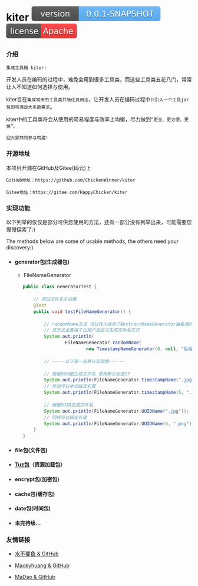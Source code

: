# kiter  [![Version](./maven_central.svg)](https://github.com/ChickenWinner/kiter) [![License](./license.svg)](https://www.apache.org/licenses/LICENSE-2.0.html) 

### 介绍
`集成工具箱 kiter:`

开发人员在编码的过程中，难免会用到很多工具类，而这些工具类五花八门，常常让人不知道如何选择与使用。

kiter旨在`集成常用的工具类并简化其用法`，让开发人员在编码过程中`只引入一个工具jar包即可满足大多数需求`。

kiter中的工具类将会从使用的简易程度与效率上均衡，尽力做到`“更全、更方便、更快”。`

`迎大家共同参与构建!`

### 开源地址
本项目开源在GitHub及Gitee(码云)上   

    GitHub地址：https://github.com/ChickenWinner/kiter
    
    Gitee地址：https://gitee.com/HappyChicken/kiter

### 实现功能
以下列举的仅仅是部分可供您使用的方法，还有一部分没有列举出来，可能需要您慢慢探索了:)

The methods below are some of usable methods, the others need your discovery:)
    
 + #### generator包(生成器包)
    + FileNameGenerator
    ```java
       public class GeneratorTest {
           
           // 测试文件名生成器
           @Test
           public void testFileNameGenerator() {
       
               // randomName方法 可以传入继承了AbstractNameGenerator抽象类的具体实现类
               // 该方法主要用于让用户自定义生成文件名方式
               System.out.println(
                       FileNameGenerator.randomName(
                               new TimestampNameGenerator(0, null, "后缀")));// 输出：20190420112021724后缀
       
               // -----以下是一些默认实现类------
       
               // 根据时间戳生成文件名 使用默认长度17
               System.out.println(FileNameGenerator.timestampName(".jpg"));// 输出：20190420112639909.jpg
               // 你也可以手动指定长度
               System.out.println(FileNameGenerator.timestampName(5, ".png"));// 输出：39909.png
       
               // 根据UUID生成文件名
               System.out.println(FileNameGenerator.UUIDName(".jpg")); // 输出：867fa14ed75a4d729.jpg
               // 同样可以指定长度
               System.out.println(FileNameGenerator.UUIDName(6, ".png")); // 输出：4b370c.png
           }
       }
    ```
        
 + #### file包(文件包)
    
        
 + #### [Tuz包](https://github.com/FishGoddess/Tuz)（资源加载包）
    
     
 + #### encrypt包(加密包)
  
        
 + #### cache包(缓存包)
  
            
 + #### date包(时间包)
    
        
 + #### 未完待续...
        
### 友情链接
 + [水不要鱼 & GitHub](https://github.com/FishGoddess)
 
 + [Mackyhuang & GitHub](https://github.com/Mackyhuang)
 
 + [MaDao & GitHub](https://github.com/Madaovo)